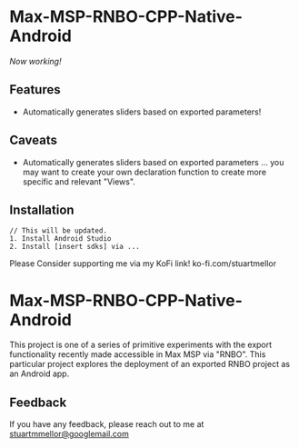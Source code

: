# Max-MSP-RNBO-CPP-Native-Android

*Now working!*

## Features

- Automatically generates sliders based on exported parameters!

## Caveats

- Automatically generates sliders based on exported parameters ... you may want to create your own
  declaration function to create more specific and relevant "Views".

## Installation

    // This will be updated. 
    1. Install Android Studio
    2. Install [insert sdks] via ...

Please Consider supporting me via my KoFi link!
ko-fi.com/stuartmellor

# Max-MSP-RNBO-CPP-Native-Android

This project is one of a series of primitive experiments with the export functionality recently made
accessible in Max MSP via "RNBO". This particular project explores the deployment of an exported
RNBO project as an Android app.

## Feedback

If you have any feedback, please reach out to me at stuartmmellor@googlemail.com
